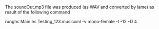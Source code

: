 The soundOut.mp3 file was produced (as WAV and converted by lame) as result of the following command

runghc Main.hs Testing_123.musicxml -v mono-female -t -12 -D 4
